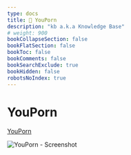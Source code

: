 ```yaml
---
type: docs
title: 🔷 YouPorn
description: "kb a.k.a Knowledge Base"
# weight: 900
bookCollapseSection: false
bookFlatSection: false
bookToc: false
bookComments: false
bookSearchExclude: true
bookHidden: false
robotsNoIndex: true
---
```


# YouPorn

[YouPorn](https://www.youporn.com/?nt)

![YouPorn - Screenshot](@img/youporn-screenshot.avif)
